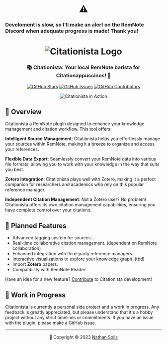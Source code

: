 <h1 align="center">⚠️</h1>
<h3>Develoment is slow, so I'll make an alert on the RemNote Discord when adequate progress is made! Thank you!</h3>
<h1 align="center">
	<img src="https://raw.githubusercontent.com/coldenate/citationista/main/assets/citationista-logo.png" alt="Citationista Logo">
</h1>

<h3 align="center">
	📚 Citationista: Your local RemNote barista for Citationappuccinos! 📖
</h3>

<p align="center">
	<a href="https://github.com/coldenate/citationista/stargazers"><img src="https://img.shields.io/github/stars/coldenate/citationista?colorA=363a4f&colorB=b7bdf8&style=for-the-badge" alt="GitHub Stars"></a>
	<a href="https://github.com/coldenate/citationista/issues"><img src="https://img.shields.io/github/issues/coldenate/citationista?colorA=363a4f&colorB=f5a97f&style=for-the-badge" alt="GitHub Issues"></a>
	<a href="https://github.com/coldenate/citationista/contributors"><img src="https://img.shields.io/github/contributors/coldenate/citationista?colorA=363a4f&colorB=a6da95&style=for-the-badge" alt="GitHub Contributors"></a>
</p>

<p align="center">
	<img src="https://raw.githubusercontent.com/coldenate/citationista/main/assets/remnote-preview.gif" alt="Citationista in Action">
</p>

## 🚀 Overview

Citationista a RemNote plugin designed to enhance your knowledge management and citation workflow. This tool offers:

**Intelligent Source Management**: Citationista helps you effortlessly manage your sources within RemNote, making it a breeze to organize and access your references.

**Flexible Data Export**: Seamlessly convert your RemNote data into various file formats, allowing you to work with your knowledge in the way that suits you best.

**Zotero Integration**: Citationista plays well with Zotero, making it a perfect companion for researchers and academics who rely on this popular reference manager.

**Independent Citation Management**: Not a Zotero user? No problem! Citationista offers its own citation management capabilities, ensuring you have complete control over your citations.

## 📅 Planned Features

-   Advanced tagging system for sources.
-   Real-time collaborative citation management. (dependent on RemNote collaboration)
-   Enhanced integration with third-party reference managers.
-   Interactive visualizations to explore your knowledge graph. (tbd)
-   Import **Zotero** papers.
-   Compatibility with RemNote Reader

Have an idea for a new feature? [Contribute](CONTRIBUTING.md) to Citationista development!

## 🚧 Work in Progress

Citationista is currently a personal side project and a work in progress. Any feedback is greatly appreciated, but please understand that it's a hobby project without any strict timelines or commitments. If you have an issue with the plugin, please make a GitHub issue.

<!-- This is a comment ## 💝 Thanks to Our Contributors


## 📄 Installation



## 📖 Documentation

Explore the full potential of Citationista by diving into our comprehensive [Documentation](https://citationista-docs.example.com). Learn how to make the most of its features and supercharge your RemNote experience!

## 🐛 Bugs and Issues

Found a bug or want to suggest a feature? Please open an issue on our [GitHub Issues](https://github.com/coldenate/citationista/issues) page. Your feedback is invaluable!

-->

---

<p align="center">
	📆 Copyright &copy; 2023 <a href="https://github.com/coldenate" target="_blank">Nathan Solis</a>
</p>
